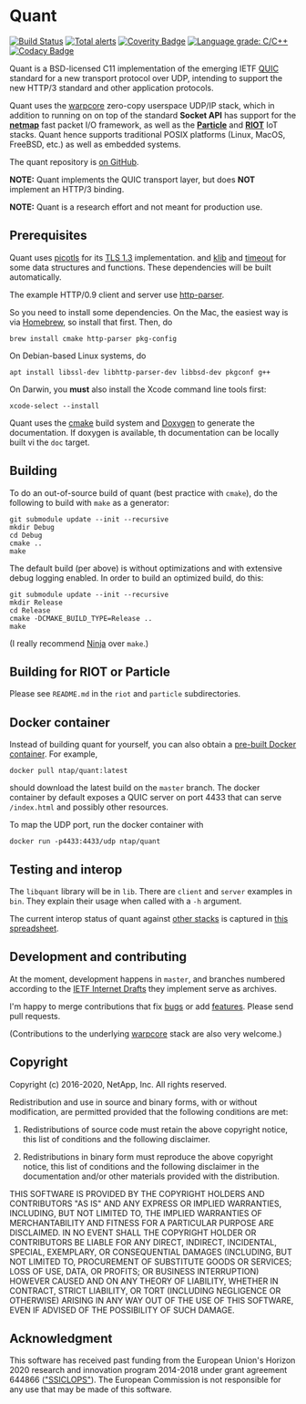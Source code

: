 # Quant

[![Build Status](https://travis-ci.com/NTAP/quant.svg?branch=master)](https://travis-ci.com/github/NTAP/quant)
[![Total alerts](https://img.shields.io/lgtm/alerts/g/NTAP/quant.svg?logo=lgtm&logoWidth=18)](https://lgtm.com/projects/g/NTAP/quant/alerts/)
[![Coverity Badge](https://scan.coverity.com/projects/13161/badge.svg)](https://scan.coverity.com/projects/ntap-quant)
[![Language grade: C/C++](https://img.shields.io/lgtm/grade/cpp/g/NTAP/quant.svg?logo=lgtm&logoWidth=18)](https://lgtm.com/projects/g/NTAP/quant/context:cpp)
[![Codacy Badge](https://app.codacy.com/project/badge/Grade/b01870db4e774aa2b17fc0955cf374b3)](https://www.codacy.com/manual/larseggert/quant?utm_source=github.com&amp;utm_medium=referral&amp;utm_content=NTAP/quant&amp;utm_campaign=Badge_Grade)

Quant is a BSD-licensed C11 implementation of the emerging IETF
[QUIC](https://quicwg.github.io/) standard for a new transport protocol over
UDP, intending to support the new HTTP/3 standard and other application
protocols.

Quant uses the [warpcore](https://github.com/NTAP/warpcore) zero-copy userspace
UDP/IP stack, which in addition to running on on top of the standard **Socket
API** has support for the **[netmap](http://info.iet.unipi.it/~luigi/netmap/)**
fast packet I/O framework, as well as the
**[Particle](https://github.com/particle-iot/device-os)** and
**[RIOT](http://riot-os.org/)** IoT stacks. Quant hence supports traditional
POSIX platforms (Linux, MacOS, FreeBSD, etc.) as well as embedded systems.

The quant repository is [on GitHub](https://github.com/NTAP/quant).

**NOTE:** Quant implements the QUIC transport layer, but does **NOT** implement
an HTTP/3 binding.

**NOTE:** Quant is a research effort and not meant for production use.

## Prerequisites

Quant uses [picotls](https://github.com/h2o/picotls) for its [TLS
1.3](https://datatracker.ietf.org/doc/draft-ietf-tls-tls13/) implementation. and
[klib](https://github.com/attractivechaos/klib) and
[timeout](http://25thandclement.com/~william/projects/timeout.c.html) for some
data structures and functions. These dependencies will be built automatically.

The example HTTP/0.9 client and server use
[http-parser](https://github.com/nodejs/http-parser).

So you need to install some dependencies. On the Mac, the easiest way is via
[Homebrew](http://brew.sh/), so install that first. Then, do

    brew install cmake http-parser pkg-config

On Debian-based Linux systems, do

    apt install libssl-dev libhttp-parser-dev libbsd-dev pkgconf g++

On Darwin, you **must** also install the Xcode command line tools first:

    xcode-select --install

Quant uses the [cmake](https://cmake.org/) build system and
[Doxygen](http://www.doxygen.nl/) to generate the documentation. If doxygen is
available, th documentation can be locally built vi the `doc` target.



## Building
To do an out-of-source build of quant (best practice with `cmake`), do the
following to build with `make` as a generator:

    git submodule update --init --recursive
    mkdir Debug
    cd Debug
    cmake ..
    make

The default build (per above) is without optimizations and with extensive debug
logging enabled. In order to build an optimized build, do this:

    git submodule update --init --recursive
    mkdir Release
    cd Release
    cmake -DCMAKE_BUILD_TYPE=Release ..
    make

(I really recommend [Ninja](https://ninja-build.org/) over `make`.)


## Building for RIOT or Particle

Please see `README.md` in the `riot` and `particle` subdirectories.


## Docker container

Instead of building quant for yourself, you can also obtain a [pre-built Docker
container](https://cloud.docker.com/u/ntap/repository/docker/ntap/quant/). For
example,

    docker pull ntap/quant:latest

should download the latest build on the `master` branch. The docker container by
default exposes a QUIC server on port 4433 that can serve `/index.html` and
possibly other resources.

To map the UDP port, run the docker container with

    docker run -p4433:4433/udp ntap/quant


## Testing and interop

The `libquant` library will be in `lib`. There are `client` and `server`
examples in `bin`. They explain their usage when called with a `-h` argument.

The current interop status of quant against [other
stacks](https://github.com/quicwg/base-drafts/wiki/Implementations) is captured
in [this
spreadsheet](https://docs.google.com/spreadsheets/d/1D0tW89vOoaScs3IY9RGC0UesWGAwE6xyLk0l4JtvTVg/edit#gid=1510984897).


## Development and contributing

At the moment, development happens in `master`, and branches numbered according
to the [IETF Internet Drafts](https://quicwg.github.io/) they implement serve as
archives.

I'm happy to merge contributions that fix
[bugs](https://github.com/NTAP/quant/issues?q=is%3Aopen+is%3Aissue+label%3Abug)
or add
[features](https://github.com/NTAP/quant/issues?q=is%3Aopen+is%3Aissue+label%3Aenhancement).
Please send pull requests.

(Contributions to the underlying [warpcore](https://github.com/NTAP/warpcore)
stack are also very welcome.)


## Copyright

Copyright (c) 2016-2020, NetApp, Inc.
All rights reserved.

Redistribution and use in source and binary forms, with or without modification,
are permitted provided that the following conditions are met:

1. Redistributions of source code must retain the above copyright notice, this
   list of conditions and the following disclaimer.

2. Redistributions in binary form must reproduce the above copyright notice,
   this list of conditions and the following disclaimer in the documentation
   and/or other materials provided with the distribution.

THIS SOFTWARE IS PROVIDED BY THE COPYRIGHT HOLDERS AND CONTRIBUTORS "AS IS" AND
ANY EXPRESS OR IMPLIED WARRANTIES, INCLUDING, BUT NOT LIMITED TO, THE IMPLIED
WARRANTIES OF MERCHANTABILITY AND FITNESS FOR A PARTICULAR PURPOSE ARE
DISCLAIMED. IN NO EVENT SHALL THE COPYRIGHT HOLDER OR CONTRIBUTORS BE LIABLE FOR
ANY DIRECT, INDIRECT, INCIDENTAL, SPECIAL, EXEMPLARY, OR CONSEQUENTIAL DAMAGES
(INCLUDING, BUT NOT LIMITED TO, PROCUREMENT OF SUBSTITUTE GOODS OR SERVICES;
LOSS OF USE, DATA, OR PROFITS; OR BUSINESS INTERRUPTION) HOWEVER CAUSED AND ON
ANY THEORY OF LIABILITY, WHETHER IN CONTRACT, STRICT LIABILITY, OR TORT
(INCLUDING NEGLIGENCE OR OTHERWISE) ARISING IN ANY WAY OUT OF THE USE OF THIS
SOFTWARE, EVEN IF ADVISED OF THE POSSIBILITY OF SUCH DAMAGE.


## Acknowledgment

This software has received past funding from the European Union's Horizon 2020
research and innovation program 2014-2018 under grant agreement 644866
(["SSICLOPS"](https://ssiclops.eu/)). The European Commission is not responsible
for any use that may be made of this software.


[//]: # (@example client.c)
[//]: # (@example server.c)
